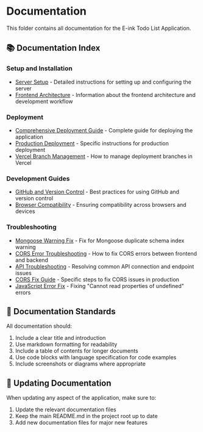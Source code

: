 # Documentation

This folder contains all documentation for the E-ink Todo List Application.

## 📚 Documentation Index

### Setup and Installation
- [Server Setup](./server-setup.md) - Detailed instructions for setting up and configuring the server
- [Frontend Architecture](./frontend-architecture.md) - Information about the frontend architecture and development workflow

### Deployment
- [Comprehensive Deployment Guide](./deployment-guide.md) - Complete guide for deploying the application
- [Production Deployment](./production-deployment.md) - Specific instructions for production deployment
- [Vercel Branch Management](./vercel-branch-management.md) - How to manage deployment branches in Vercel

### Development Guides
- [GitHub and Version Control](./github-guide.md) - Best practices for using GitHub and version control
- [Browser Compatibility](./browser-compatibility.md) - Ensuring compatibility across browsers and devices

### Troubleshooting
- [Mongoose Warning Fix](./mongoose-warning-fix.md) - Fix for Mongoose duplicate schema index warning
- [CORS Error Troubleshooting](./cors-troubleshooting.md) - How to fix CORS errors between frontend and backend
- [API Troubleshooting](./api-troubleshooting.md) - Resolving common API connection and endpoint issues
- [CORS Fix Guide](./cors-fix-guide.md) - Specific steps to fix CORS issues in production
- [JavaScript Error Fix](./javascript-error-fix.md) - Fixing "Cannot read properties of undefined" errors

## 📝 Documentation Standards

All documentation should:
1. Include a clear title and introduction
2. Use markdown formatting for readability
3. Include a table of contents for longer documents
4. Use code blocks with language specification for code examples
5. Include screenshots or diagrams where appropriate

## 🔄 Updating Documentation

When updating any aspect of the application, make sure to:
1. Update the relevant documentation files
2. Keep the main README.md in the project root up to date
3. Add new documentation files for major new features
